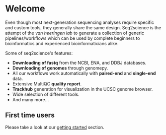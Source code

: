 # Welcome
Even though most next-generation sequencing analyses require specific and custom tools, they generally share the same design. Seq2science is the attempt of the *van heeringen lab* to generate a collection of generic pipelines/workflows which can be used by complete beginners to bioinformatics and experienced bioinformaticians alike.

Some of seq2science's features:
* **Downloading of fastq** from the NCBI, ENA, and DDBJ databases.
* **Downloading of genomes** through genomepy.
* All our workflows work automatically with **paired-end** and **single-end** data.
* Extensive MultiQC **quality report**.
* **Trackhub** generation for visualization in the UCSC genome browser.
* Wide selection of different tools.
* And many more...

## First time users
Please take a look at our [getting started](https://github.com/vanheeringen-lab/snakemake-workflows/wiki/1.-Getting-started) section.
